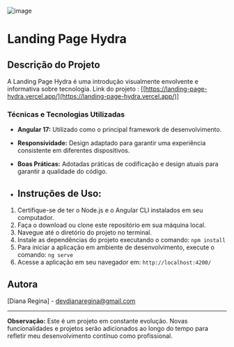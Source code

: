 ![image](https://github.com/DevDiana/landing-page-hydra/assets/63608845/bb9ccee4-68d4-4dc4-a243-e7212ad5e5dc)

# Landing Page Hydra

## Descrição do Projeto

A Landing Page Hydra é uma introdução visualmente envolvente e informativa sobre tecnologia. Link do projeto : [[https://landing-page-hydra.vercel.app/](https://landing-page-hydra.vercel.app/)]

### Técnicas e Tecnologias Utilizadas

- **Angular 17:** Utilizado como o principal framework de desenvolvimento.
- **Responsividade:** Design adaptado para garantir uma experiência consistente em diferentes dispositivos.
- **Boas Práticas:** Adotadas práticas de codificação e design atuais para garantir a qualidade do código.

- ## Instruções de Uso:

1. Certifique-se de ter o Node.js e o Angular CLI instalados em seu computador.
2. Faça o download ou clone este repositório em sua máquina local.
3. Navegue até o diretório do projeto no terminal.
4. Instale as dependências do projeto executando o comando: `npm install`
5. Para iniciar a aplicação em ambiente de desenvolvimento, execute o comando: `ng serve`
6. Acesse a aplicação em seu navegador em: `http://localhost:4200/`

## Autora

[Diana Regina] - [devdianaregina@gmail.com](mailto:devdianaregina@gmail.com)

---

**Observação:** Este é um projeto em constante evolução. Novas funcionalidades e projetos serão adicionados ao longo do tempo para refletir meu desenvolvimento contínuo como profissional.
